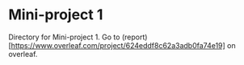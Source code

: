 # Mini-project 1

Directory for Mini-project 1. Go to (report)[https://www.overleaf.com/project/624eddf8c62a3adb0fa74e19] on overleaf.